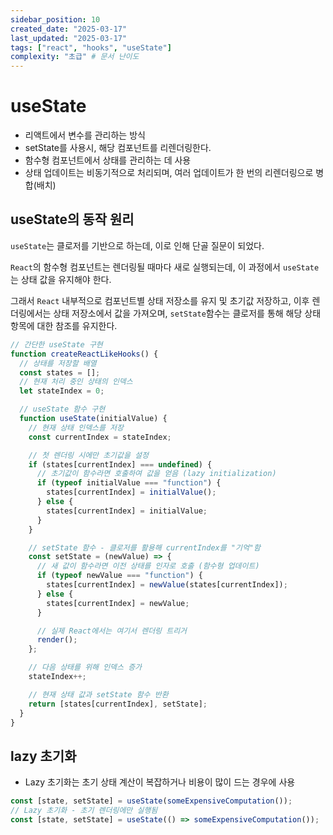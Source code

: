 ```yaml
---
sidebar_position: 10
created_date: "2025-03-17"
last_updated: "2025-03-17"
tags: ["react", "hooks", "useState"]
complexity: "초급" # 문서 난이도
---
```


# useState

- 리액트에서 변수를 관리하는 방식
- setState를 사용시, 해당 컴포넌트를 리렌더링한다.
- 함수형 컴포넌트에서 상태를 관리하는 데 사용
- 상태 업데이트는 비동기적으로 처리되며, 여러 업데이트가 한 번의 리렌더링으로 병합(배치)

## useState의 동작 원리

`useState`는 클로저를 기반으로 하는데, 이로 인해 단골 질문이 되었다.

`React`의 함수형 컴포넌트는 렌더링될 때마다 새로 실행되는데, 이 과정에서 `useState`는 상태 값을 유지해야 한다.

그래서 `React` 내부적으로 컴포넌트별 상태 저장소를 유지 및 초기값 저장하고, 이후 렌더링에서는 상태 저장소에서 값을 가져오며, `setState`함수는 클로저를 통해 해당 상태 항목에 대한 참조를 유지한다.

```jsx
// 간단한 useState 구현
function createReactLikeHooks() {
  // 상태를 저장할 배열
  const states = [];
  // 현재 처리 중인 상태의 인덱스
  let stateIndex = 0;

  // useState 함수 구현
  function useState(initialValue) {
    // 현재 상태 인덱스를 저장
    const currentIndex = stateIndex;

    // 첫 렌더링 시에만 초기값을 설정
    if (states[currentIndex] === undefined) {
      // 초기값이 함수라면 호출하여 값을 얻음 (lazy initialization)
      if (typeof initialValue === "function") {
        states[currentIndex] = initialValue();
      } else {
        states[currentIndex] = initialValue;
      }
    }

    // setState 함수 - 클로저를 활용해 currentIndex를 "기억"함
    const setState = (newValue) => {
      // 새 값이 함수라면 이전 상태를 인자로 호출 (함수형 업데이트)
      if (typeof newValue === "function") {
        states[currentIndex] = newValue(states[currentIndex]);
      } else {
        states[currentIndex] = newValue;
      }

      // 실제 React에서는 여기서 렌더링 트리거
      render();
    };

    // 다음 상태를 위해 인덱스 증가
    stateIndex++;

    // 현재 상태 값과 setState 함수 반환
    return [states[currentIndex], setState];
  }
}
```

## lazy 초기화

- Lazy 초기화는 초기 상태 계산이 복잡하거나 비용이 많이 드는 경우에 사용

```jsx
const [state, setState] = useState(someExpensiveComputation());
// Lazy 초기화 - 초기 렌더링에만 실행됨
const [state, setState] = useState(() => someExpensiveComputation());
```
